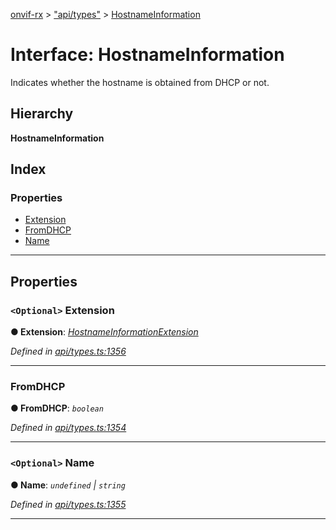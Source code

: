 [onvif-rx](../README.md) > ["api/types"](../modules/_api_types_.md) > [HostnameInformation](../interfaces/_api_types_.hostnameinformation.md)

# Interface: HostnameInformation

Indicates whether the hostname is obtained from DHCP or not.

## Hierarchy

**HostnameInformation**

## Index

### Properties

* [Extension](_api_types_.hostnameinformation.md#extension)
* [FromDHCP](_api_types_.hostnameinformation.md#fromdhcp)
* [Name](_api_types_.hostnameinformation.md#name)

---

## Properties

<a id="extension"></a>

### `<Optional>` Extension

**● Extension**: *[HostnameInformationExtension](_api_types_.hostnameinformationextension.md)*

*Defined in [api/types.ts:1356](https://github.com/patrickmichalina/onvif-rx/blob/f117e44/src/api/types.ts#L1356)*

___
<a id="fromdhcp"></a>

###  FromDHCP

**● FromDHCP**: *`boolean`*

*Defined in [api/types.ts:1354](https://github.com/patrickmichalina/onvif-rx/blob/f117e44/src/api/types.ts#L1354)*

___
<a id="name"></a>

### `<Optional>` Name

**● Name**: *`undefined` \| `string`*

*Defined in [api/types.ts:1355](https://github.com/patrickmichalina/onvif-rx/blob/f117e44/src/api/types.ts#L1355)*

___

